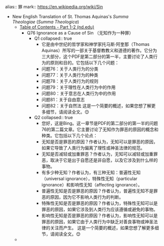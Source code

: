 alias:: 罪
mark:: https://en.wikipedia.org/wiki/Sin
- New English Translation of St. Thomas Aquinas's *Summa Theologiae* (*Summa Theologica*)
  - [Table of Contents - Part 1-2 (nd.edu)](https://www3.nd.edu/~afreddos/summa-translation/TOC-part1-2.htm)
    - Q76 Ignorance as a Cause of Sin （无知作为一种罪）
      - Q1
        collapsed:: true
        - 它是由中世纪的哲学家和神学家托马斯·阿奎那（Thomas Aquinas）所写的一部关于基督教教义和道德的著作。它分为三大部分，这个PDF是第二部分的第一半，主要讨论了人类行为的原则和目的。它包括以下几个问题：
        - 问题76：关于人类行为的分类
        - 问题77：关于人类行为的种类
        - 问题78：关于人类行为的规则
        - 问题79：关于理性在人类行为中的作用
        - 问题80：关于意志在人类行为中的作用
        - 问题81：关于自由意志
        - 问题82：关于自然法
          这是一个简要的概述，如果您想了解更多细节，请阅读全文。😊
      - Q2
        collapsed:: true
        - 您好，这是Bing。这一章节是PDF的第二部分的第一半的问题76的第二篇文章。它主要讨论了无知作为罪恶的原因的概念和种类。它包括以下几个论点：
        - 无知是否是罪恶的原因？作者认为，无知可以是罪恶的原因，如果它导致了人类行为偏离了理性或神圣法律的规范。
        - 无知是否减轻或加重罪恶？作者认为，无知可以减轻或加重罪恶，取决于它是出于自愿还是非自愿，以及它涉及到什么样的事物。
        - 有多少种无知？作者认为，有三种无知：普遍性无知（universal ignorance），特殊性无知（particular ignorance）和影响性无知（affecting ignorance）。
        - 普遍性无知是否是罪恶的原因？作者认为，普遍性无知不是罪恶的原因，因为它不影响人类行为的判断。
        - 特殊性无知是否是罪恶的原因？作者认为，特殊性无知可以是罪恶的原因，如果它涉及到人类行为应该遵循或避免的事物。
        - 影响性无知是否是罪恶的原因？作者认为，影响性无知可以是罪恶的原因，如果它由于人类行为中缺乏对善良事物或神圣法律的关注而产生。
          这是一个简要的概述，如果您想了解更多细节，请阅读全文。😊
  -